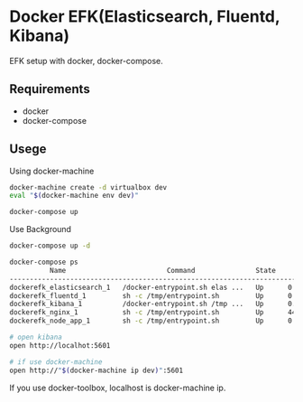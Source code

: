 # Docker EFK(Elasticsearch, Fluentd, Kibana)

EFK setup with docker, docker-compose.

## Requirements

- docker
- docker-compose

## Usege

Using docker-machine

```sh
docker-machine create -d virtualbox dev
eval "$(docker-machine env dev)"
```

```sh
docker-compose up
```

Use Background

```sh
docker-compose up -d
```

```sh
docker-compose ps
          Name                         Command               State                Ports
-----------------------------------------------------------------------------------------------------
dockerefk_elasticsearch_1   /docker-entrypoint.sh elas ...   Up      0.0.0.0:9200->9200/tcp, 9300/tcp
dockerefk_fluentd_1         sh -c /tmp/entrypoint.sh         Up      0.0.0.0:24224->24224/tcp
dockerefk_kibana_1          /docker-entrypoint.sh /tmp ...   Up      0.0.0.0:5601->5601/tcp
dockerefk_nginx_1           sh -c /tmp/entrypoint.sh         Up      443/tcp, 0.0.0.0:80->80/tcp
dockerefk_node_app_1        sh -c /tmp/entrypoint.sh         Up      0.0.0.0:8080->8080/tcp
```

```sh
# open kibana
open http://localhot:5601

# if use docker-machine
open http://"$(docker-machine ip dev)":5601
```

If you use docker-toolbox, localhost is docker-machine ip.


